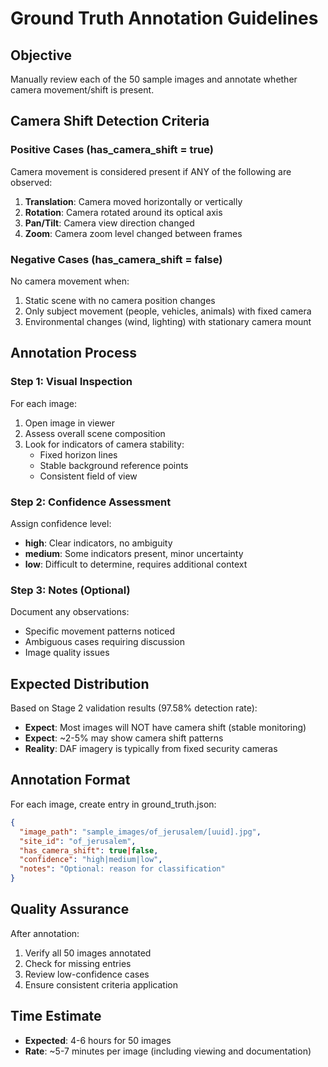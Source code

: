 # Ground Truth Annotation Guidelines

## Objective
Manually review each of the 50 sample images and annotate whether camera movement/shift is present.

## Camera Shift Detection Criteria

### Positive Cases (has_camera_shift = true)
Camera movement is considered present if ANY of the following are observed:
1. **Translation**: Camera moved horizontally or vertically
2. **Rotation**: Camera rotated around its optical axis
3. **Pan/Tilt**: Camera view direction changed
4. **Zoom**: Camera zoom level changed between frames

### Negative Cases (has_camera_shift = false)
No camera movement when:
1. Static scene with no camera position changes
2. Only subject movement (people, vehicles, animals) with fixed camera
3. Environmental changes (wind, lighting) with stationary camera mount

## Annotation Process

### Step 1: Visual Inspection
For each image:
1. Open image in viewer
2. Assess overall scene composition
3. Look for indicators of camera stability:
   - Fixed horizon lines
   - Stable background reference points
   - Consistent field of view

### Step 2: Confidence Assessment
Assign confidence level:
- **high**: Clear indicators, no ambiguity
- **medium**: Some indicators present, minor uncertainty
- **low**: Difficult to determine, requires additional context

### Step 3: Notes (Optional)
Document any observations:
- Specific movement patterns noticed
- Ambiguous cases requiring discussion
- Image quality issues

## Expected Distribution

Based on Stage 2 validation results (97.58% detection rate):
- **Expect**: Most images will NOT have camera shift (stable monitoring)
- **Expect**: ~2-5% may show camera shift patterns
- **Reality**: DAF imagery is typically from fixed security cameras

## Annotation Format

For each image, create entry in ground_truth.json:
```json
{
  "image_path": "sample_images/of_jerusalem/[uuid].jpg",
  "site_id": "of_jerusalem",
  "has_camera_shift": true|false,
  "confidence": "high|medium|low",
  "notes": "Optional: reason for classification"
}
```

## Quality Assurance

After annotation:
1. Verify all 50 images annotated
2. Check for missing entries
3. Review low-confidence cases
4. Ensure consistent criteria application

## Time Estimate
- **Expected**: 4-6 hours for 50 images
- **Rate**: ~5-7 minutes per image (including viewing and documentation)
